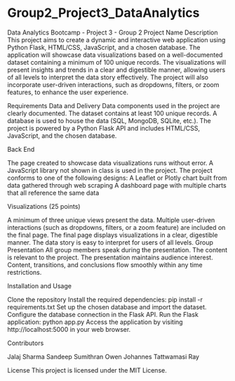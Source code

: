 # Group2_Project3_DataAnalytics
Data Analytics Bootcamp - Project 3 - Group 2
Project Name
Description
This project aims to create a dynamic and interactive web application using Python Flask, HTML/CSS, JavaScript, and a chosen database. The application will showcase data visualizations based on a well-documented dataset containing a minimum of 100 unique records. The visualizations will present insights and trends in a clear and digestible manner, allowing users of all levels to interpret the data story effectively. The project will also incorporate user-driven interactions, such as dropdowns, filters, or zoom features, to enhance the user experience.

Requirements
Data and Delivery 
Data components used in the project are clearly documented. 
The dataset contains at least 100 unique records. 
A database is used to house the data (SQL, MongoDB, SQLite, etc.). 
The project is powered by a Python Flask API and includes HTML/CSS, JavaScript, and the chosen database. 

Back End 

The page created to showcase data visualizations runs without error. 
A JavaScript library not shown in class is used in the project. 
The project conforms to one of the following designs: 
A Leaflet or Plotly chart built from data gathered through web scraping
A dashboard page with multiple charts that all reference the same data

Visualizations (25 points)

A minimum of three unique views present the data. 
Multiple user-driven interactions (such as dropdowns, filters, or a zoom feature) are included on the final page. 
The final page displays visualizations in a clear, digestible manner. 
The data story is easy to interpret for users of all levels. 
Group Presentation 
All group members speak during the presentation.
The content is relevant to the project. 
The presentation maintains audience interest. 
Content, transitions, and conclusions flow smoothly within any time restrictions. 

Installation and Usage

Clone the repository
Install the required dependencies: pip install -r requirements.txt
Set up the chosen database and import the dataset.
Configure the database connection in the Flask API.
Run the Flask application: python app.py
Access the application by visiting http://localhost:5000 in your web browser.

Contributors

Jalaj Sharma
Sandeep Sumithran
Owen Johannes
Tattwamasi Ray

License
This project is licensed under the MIT License.

